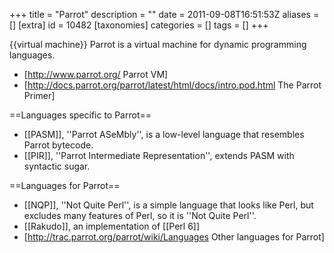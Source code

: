 +++
title = "Parrot"
description = ""
date = 2011-09-08T16:51:53Z
aliases = []
[extra]
id = 10482
[taxonomies]
categories = []
tags = []
+++

{{virtual machine}}
Parrot is a virtual machine for dynamic programming languages.

* [http://www.parrot.org/ Parrot VM]
* [http://docs.parrot.org/parrot/latest/html/docs/intro.pod.html The Parrot Primer]

==Languages specific to Parrot==
* [[PASM]], ''Parrot ASeMbly'', is a low-level language that resembles Parrot bytecode.
* [[PIR]], ''Parrot Intermediate Representation'', extends PASM with syntactic sugar.

==Languages for Parrot==
* [[NQP]], ''Not Quite Perl'', is a simple language that looks like Perl, but excludes many features of Perl, so it is ''Not Quite Perl''.
* [[Rakudo]], an implementation of [[Perl 6]]
* [http://trac.parrot.org/parrot/wiki/Languages Other languages for Parrot]
